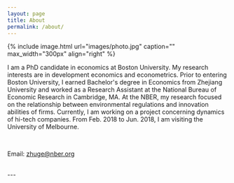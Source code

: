 ```yaml
---
layout: page
title: About
permalink: /about/
---
```


{% include image.html url="images/photo.jpg" caption="" max_width="300px" align="right" %}

I am a PhD candidate in economics at Boston University. My research interests are in development economics and econometrics. Prior to entering Boston University, I earned Bachelor's degree in Economics from Zhejiang University and worked as a Research Assistant at the National Bureau of Economic Research in Cambridge, MA. At the NBER, my research focused on the relationship between environmental regulations and innovation abilities of firms. Currently, I am working on a project concerning dynamics of hi-tech companies. From Feb. 2018 to Jun. 2018, I am visiting the University of Melbourne.

<br />

Email: [zhuge@nber.org]

[zhuge@nber.org]: mailto:zhuge@nber.org

<br />
---
